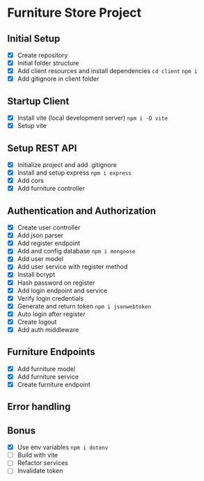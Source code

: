 # Furniture Store Project

## Initial Setup
 - [x] Create repository
 - [x] Initial folder structure
 - [x] Add client resources and install dependencies `cd client` `npm i`
 - [x] Add gitignore in client folder

## Startup Client
 - [x] Install vite (local development server) `npm i -D vite`
 - [x] Setup vite

## Setup REST API
 - [x] Initialize project and add .gitignore
 - [x] Install and setup express `npm i express`
 - [x] Add cors
 - [x] Add furniture controller

## Authentication and Authorization
 - [x] Create user controller
 - [x] Add json parser
 - [x] Add register endpoint
 - [x] Add and config database `npm i mongoose`
 - [x] Add user model
 - [x] Add user service with register method
 - [x] Install bcrypt
 - [x] Hash password on register
 - [x] Add login endpoint and service
 - [x] Verify login credentials
 - [x] Generate and return token `npm i jsonwebtoken`
 - [x] Auto login after register
 - [x] Create logout
 - [x] Add auth middleware
  
## Furniture Endpoints
 - [x] Add furniture model
 - [x] Add furniture service
 - [x] Create furniture endpoint

## Error handling

## Bonus
 - [x] Use env variables `npm i dotenv`
 - [ ] Build with vite
 - [ ] Refactor services
 - [ ] Invalidate token
